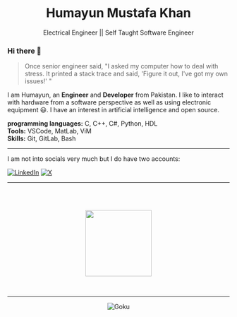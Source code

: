 <h1 align="center">Humayun Mustafa Khan</h1>
<p align="center">Electrical Engineer || Self Taught Software Engineer </p>

### Hi there 👋

> Once senior engineer said, "I asked my computer how to deal with stress. 
> It printed a stack trace and said, 'Figure it out, I've got my own issues!' "

I am Humayun, an **Engineer** and **Developer** from Pakistan. I like to interact with hardware from a software perspective as well as using electronic equipment 😃.
I have an interest in artificial intelligence and open source. 

**programming languages:** C, C++, C#, Python, HDL<br>
**Tools:** VSCode, MatLab, ViM<br>
**Skills:** Git, GitLab, Bash

----

I am not into socials very much but I do have two accounts:

[![LinkedIn](https://img.shields.io/badge/LinkedIn-0077B5?style=for-the-badge&logo=linkedin&logoColor=white)](https://www.linkedin.com/in/humayun-mustafa-6a545525b/)
[![X](https://img.shields.io/badge/X-0077B5?style=for-the-badge&logo=X&logoColor=black)](https://twitter.com/HumayunOhm)

----

 <br>
 <br>
 <p align="center">
  <img height="150" src="https://github-readme-stats.vercel.app/api/top-langs/?username=HumayunMustafa&count_private=true&layout=compact&hide=html&theme=dracula"/>
 
  </P><br>

  ----

<div align=center>

![Goku](https://i.pinimg.com/originals/4c/f1/23/4cf123511f3874babb3b2ddee9448219.gif)
  
</div>
